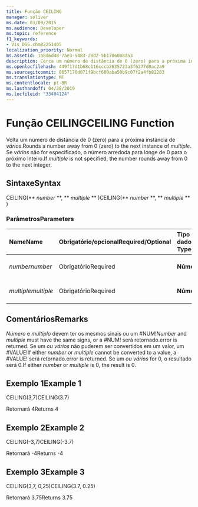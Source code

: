 ```yaml
---
title: Função CEILING
manager: soliver
ms.date: 03/09/2015
ms.audience: Developer
ms.topic: reference
f1_keywords:
- Vis_DSS.chm82251405
localization_priority: Normal
ms.assetid: 1a8d6d48-7ae3-5483-28d2-5b1706088a53
description: Cerca um número de distância de 0 (zero) para a próxima instância de vários. Se vários não for especificado, o número arredoda para longe de 0 para o próximo inteiro.
ms.openlocfilehash: 449f17d1b68c116cccb2635723a3f6277d0ac2a9
ms.sourcegitcommit: 8657170d071f9bcf680aba50b9c07f2a4fb82283
ms.translationtype: MT
ms.contentlocale: pt-BR
ms.lasthandoff: 04/28/2019
ms.locfileid: "33404124"
---
```

# <a name="ceiling-function"></a><span data-ttu-id="d6675-104">Função CEILING</span><span class="sxs-lookup"><span data-stu-id="d6675-104">CEILING Function</span></span>

<span data-ttu-id="d6675-105">Volta um número de distância de 0 (zero) para a próxima instância de  _vários_.</span><span class="sxs-lookup"><span data-stu-id="d6675-105">Rounds a number away from 0 (zero) to the next instance of  _multiple_.</span></span> <span data-ttu-id="d6675-106">Se  _vários_ não for especificado, o número arredoda para longe de 0 para o próximo inteiro.</span><span class="sxs-lookup"><span data-stu-id="d6675-106">If  _multiple_ is not specified, the number rounds away from 0 to the next integer.</span></span> 
  
## <a name="syntax"></a><span data-ttu-id="d6675-107">Sintaxe</span><span class="sxs-lookup"><span data-stu-id="d6675-107">Syntax</span></span>

<span data-ttu-id="d6675-108">CEILING(\*\* *number* \*\*, \*\* *multiple* \*\* )</span><span class="sxs-lookup"><span data-stu-id="d6675-108">CEILING(\*\* *number* \*\*, \*\* *multiple* \*\* )</span></span> 
  
### <a name="parameters"></a><span data-ttu-id="d6675-109">Parâmetros</span><span class="sxs-lookup"><span data-stu-id="d6675-109">Parameters</span></span>

|<span data-ttu-id="d6675-110">**Name**</span><span class="sxs-lookup"><span data-stu-id="d6675-110">**Name**</span></span>|<span data-ttu-id="d6675-111">**Obrigatório/opcional**</span><span class="sxs-lookup"><span data-stu-id="d6675-111">**Required/Optional**</span></span>|<span data-ttu-id="d6675-112">**Tipo de dados**</span><span class="sxs-lookup"><span data-stu-id="d6675-112">**Data Type**</span></span>|<span data-ttu-id="d6675-113">**Descrição**</span><span class="sxs-lookup"><span data-stu-id="d6675-113">**Description**</span></span>|
|:-----|:-----|:-----|:-----|
| <span data-ttu-id="d6675-114">_number_</span><span class="sxs-lookup"><span data-stu-id="d6675-114">_number_</span></span> <br/> |<span data-ttu-id="d6675-115">Obrigatório</span><span class="sxs-lookup"><span data-stu-id="d6675-115">Required</span></span>  <br/> |<span data-ttu-id="d6675-116">**Número**</span><span class="sxs-lookup"><span data-stu-id="d6675-116">**Number**</span></span> <br/> |<span data-ttu-id="d6675-117">O número a ser arredondado.</span><span class="sxs-lookup"><span data-stu-id="d6675-117">The number to round.</span></span>  <br/> |
| <span data-ttu-id="d6675-118">_multiple_</span><span class="sxs-lookup"><span data-stu-id="d6675-118">_multiple_</span></span> <br/> |<span data-ttu-id="d6675-119">Obrigatório</span><span class="sxs-lookup"><span data-stu-id="d6675-119">Required</span></span>  <br/> |<span data-ttu-id="d6675-120">**Número**</span><span class="sxs-lookup"><span data-stu-id="d6675-120">**Number**</span></span> <br/> |<span data-ttu-id="d6675-121">O múltiplo para arredondar para.</span><span class="sxs-lookup"><span data-stu-id="d6675-121">The multiple to round to.</span></span>  <br/> |
   
## <a name="remarks"></a><span data-ttu-id="d6675-122">Comentários</span><span class="sxs-lookup"><span data-stu-id="d6675-122">Remarks</span></span>

 <span data-ttu-id="d6675-123">_Número_ e  _múltiplo_ devem ter os mesmos sinais ou um #NUM!</span><span class="sxs-lookup"><span data-stu-id="d6675-123">_Number_ and  _multiple_ must have the same signs, or a #NUM!</span></span> <span data-ttu-id="d6675-124">será retornado.</span><span class="sxs-lookup"><span data-stu-id="d6675-124">error is returned.</span></span> <span data-ttu-id="d6675-125">Se um  _ou_  _vários_ não puderem ser convertidos em um valor, um #VALUE!</span><span class="sxs-lookup"><span data-stu-id="d6675-125">If either  _number_ or  _multiple_ cannot be converted to a value, a #VALUE!</span></span> <span data-ttu-id="d6675-126">será retornado.</span><span class="sxs-lookup"><span data-stu-id="d6675-126">error is returned.</span></span> <span data-ttu-id="d6675-127">Se um  _ou_  _vários_ for 0, o resultado será 0.</span><span class="sxs-lookup"><span data-stu-id="d6675-127">If either  _number_ or  _multiple_ is 0, the result is 0.</span></span> 
  
## <a name="example-1"></a><span data-ttu-id="d6675-128">Exemplo 1</span><span class="sxs-lookup"><span data-stu-id="d6675-128">Example 1</span></span>

<span data-ttu-id="d6675-129">CEILING(3,7)</span><span class="sxs-lookup"><span data-stu-id="d6675-129">CEILING(3.7)</span></span>
  
<span data-ttu-id="d6675-130">Retornará 4</span><span class="sxs-lookup"><span data-stu-id="d6675-130">Returns 4</span></span>
  
## <a name="example-2"></a><span data-ttu-id="d6675-131">Exemplo 2</span><span class="sxs-lookup"><span data-stu-id="d6675-131">Example 2</span></span>

<span data-ttu-id="d6675-132">CEILING(-3,7)</span><span class="sxs-lookup"><span data-stu-id="d6675-132">CEILING(-3.7)</span></span>
  
<span data-ttu-id="d6675-133">Retornará -4</span><span class="sxs-lookup"><span data-stu-id="d6675-133">Returns -4</span></span>
  
## <a name="example-3"></a><span data-ttu-id="d6675-134">Exemplo 3</span><span class="sxs-lookup"><span data-stu-id="d6675-134">Example 3</span></span>

<span data-ttu-id="d6675-135">CEILING(3,7, 0,25)</span><span class="sxs-lookup"><span data-stu-id="d6675-135">CEILING(3.7, 0.25)</span></span>
  
<span data-ttu-id="d6675-136">Retornará 3,75</span><span class="sxs-lookup"><span data-stu-id="d6675-136">Returns 3.75</span></span>
  

